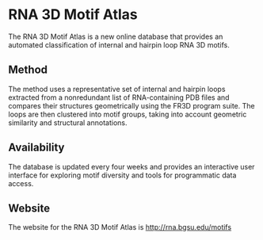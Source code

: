 # RNA 3D Motif Atlas

The RNA 3D Motif Atlas is a new online database that provides an automated classification of internal and hairpin loop RNA 3D motifs. 

## Method

The method uses a representative set of internal and hairpin loops extracted from a nonredundant list of RNA-containing PDB files and compares their structures geometrically using the FR3D program suite. The loops are then clustered into motif groups, taking into account geometric similarity and structural annotations.

## Availability

The database is updated every four weeks and provides an interactive user interface for exploring motif diversity and tools for programmatic data access. 

## Website

The website for the RNA 3D Motif Atlas is http://rna.bgsu.edu/motifs
